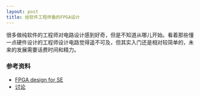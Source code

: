 ```yaml
---
layout: post
title: 给软件工程师看的FPGA设计
---
```

很多做纯软件的工程师对电路设计感到好奇，但是不知道从哪儿开始。看着那些懂一点硬件设计的工程师设计电路觉得遥不可及，但其实入门还是相对较简单的，未来的发展需要话费时间和精力。

### 参考资料
- [FPGA design for SE](https://www.walknsqualk.com/post/014-tiny-fpga-bx/)
- [讨论](https://news.ycombinator.com/item?id=21277580)
